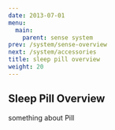 ```yaml
---
date: 2013-07-01
menu:
  main:
    parent: sense system
prev: /system/sense-overview
next: /system/accessories
title: sleep pill overview
weight: 20
---
```


## Sleep Pill Overview

something about Pill